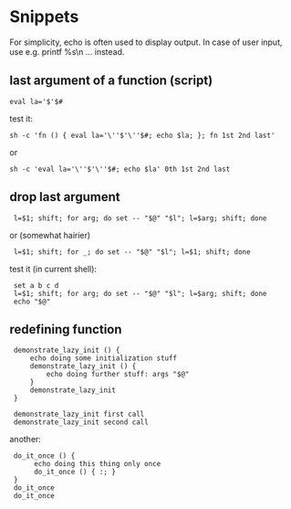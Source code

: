
Snippets
========

For simplicity, echo is often used to display output. In case of
user input, use e.g. printf %s\\n ... instead.


last argument of a function (script)
------------------------------------

    eval la='$'$#

test it:

    sh -c 'fn () { eval la='\''$'\''$#; echo $la; }; fn 1st 2nd last'

or

    sh -c 'eval la='\''$'\''$#; echo $la' 0th 1st 2nd last


drop last argument
------------------

     l=$1; shift; for arg; do set -- "$@" "$l"; l=$arg; shift; done

or (somewhat hairier)

     l=$1; shift; for _; do set -- "$@" "$l"; l=$1; shift; done

test it (in current shell):

     set a b c d
     l=$1; shift; for arg; do set -- "$@" "$l"; l=$arg; shift; done
     echo "$@"

redefining function
-------------------

     demonstrate_lazy_init () {
         echo doing some initialization stuff
         demonstrate_lazy_init () {
             echo doing further stuff: args "$@"
         }
         demonstrate_lazy_init
     }

     demonstrate_lazy_init first call
     demonstrate_lazy_init second call

another:

     do_it_once () {
          echo doing this thing only once
          do_it_once () { :; }
     }
     do_it_once
     do_it_once


